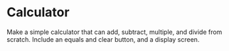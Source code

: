 # Calculator

Make a simple calculator that can add, subtract, multiple, and divide from scratch. Include an equals and clear button, and a display screen.